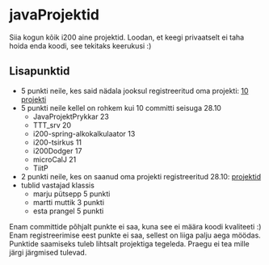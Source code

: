 # javaProjektid

Siia kogun kõik i200 aine projektid. Loodan, et keegi privaatselt ei taha hoida enda koodi, see tekitaks keerukusi :)

## Lisapunktid

- 5 punkti neile, kes said nädala jooksul registreeritud oma projekti: [10 projekti](https://github.com/KristerV/javaProjektid/commit/3c8cecff3bca23e9e172293893688f226f30d194)
- 5 punkti neile kellel on rohkem kui 10 committi seisuga 28.10
   - JavaProjektPrykkar 23
   - TTT_srv 20
   - i200-spring-alkokalkulaator 13
   - i200-tsirkus 11
   - i200Dodger 17
   - microCalJ 21
   - TiitP
- 2 punkti neile, kes on saanud oma projekti registreeritud 28.10: [projektid](https://github.com/KristerV/javaProjektid/commit/93279f806b2b143dafbe0252b2f8f5fb9c6420b3)
- tublid vastajad klassis
  - marju pütsepp 5 punkti
  - martti muttik 3 punkti
  - esta prangel 5 punkti

Enam committide põhjalt punkte ei saa, kuna see ei määra koodi kvaliteeti :)
Enam registreerimise eest punkte ei saa, sellest on liiga palju aega möödas.
Punktide saamiseks tuleb lihtsalt projektiga tegeleda. Praegu ei tea mille järgi järgmised tulevad.
